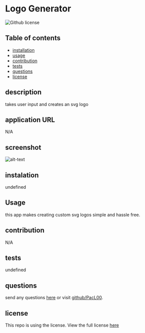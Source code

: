 # Logo Generator
  ![Github license](https://img.shields.io/badge/license--blue.svg)
  ## Table of contents
  * [installation](#installation)
  * [usage](#usage)
  * [contribution](#contribution)
  * [tests](#tests)
  * [questions](#questions)
  * [license](#license)
  ## description
  takes user input and creates an svg logo
  ## application URL
  N/A
  ## screenshot
  ![alt-text]()
  ## instalation
  undefined
  ## Usage
  this app makes creating custom svg logos simple and hassle free.
  ## contribution
  N/A
  ## tests
  undefined
  ## questions
  send any questions [here](mailto:Lukerpace@gmail.com?subject=[Github]question) or visit [github/PacL00](https://github.com/PacL00).
  
  ## license
  This repo is using the  license. View the full license [here](https://choosealicense.com/licenses//)
  
